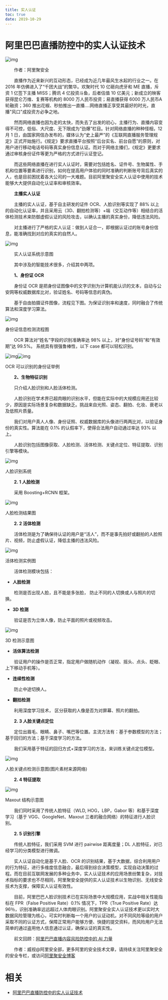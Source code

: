```yaml
---
title: 实人认证
toc: true
date: 2019-10-29
---
```

# 阿里巴巴直播防控中的实人认证技术


![img](https://images2015.cnblogs.com/news/66372/201701/66372-20170112181859619-1493428227.png)

　　作者：阿里聚安全

　　直播作为近来新兴的互动形态，已经成为近几年最风生水起的行业之一。在 2016 年仿佛进入了“千团大战”的繁华。欢聚时代 10 亿砸向虎牙和 ME 直播，斥资 1 亿签下主播 MISS；腾讯 4 亿投资斗鱼，后者估值 10 亿美元；新成立的映客获得昆仑万维、复赛等机构的 8000 万人民币投资；易直播获得 6000 万人民币A轮融资；360 推出花椒、秒拍推出一直播....网络直播正享受其最好的时光，直播"风口"成投资方必争之地。

　　然而网络直播也因为走的太快，而失去了出发的初心，主播行为、直播内容变得不可控，低俗、大尺度、无下限成为“劲爆”栏目。针对网络直播的种种怪相，12 月 1 日，由国家网信办发布的，媒体认为“史上最严”的《互联网直播服务管理规定》正式开始施行。《规定》要求直播平台按照“后台实名、前台自愿”的原则，对用户进行移动电话号码等真实身份信息认证。而对于网络主播们，《规定》更要求通过审核身份证件等更为严格的方式进行认证登记。

　　而这些网络直播在进行实人认证时，需要对包括姓名、证件号、生物属性、手机和位置等要素进行识别，如何在提高用户体验的同时准确的判断账号背后真实的人，也是目前困扰着各大公司的一大难题。目前阿里聚安全实人认证中使用的技术能够大大提供自动化认证率和审核效率。

　　**主播实人认证**

　　主播的实人认证，基于自主研发的证件 OCR、人脸识别等实现了 88% 以上的自动化认证率，并且采用云（3D、翻拍检测等）+端（交互动作等）相结合的活体检测技术来防御虚假认证的风险攻击，以确认主播的真实身份，降低违法风险。

　　对主播进行了严格的实人认证：做到人证合一，即根据认证过的账号身份信息，能准确找到对应的真实的自然人。

![img](https://images2015.cnblogs.com/news/66372/201701/66372-20170112181859541-1282829771.png)

　　实人认证系统示意图

　　其中涉及的智能技术很多，介绍其中两项。

　　**1、身份证 OCR**

　　身份证 OCR 是把身份证图像中的文字识别为计算机能认识的文本，自动与公安网等权威数据库比对，验证姓名、号码等信息的真伪。

　　基于自由拍摄证件图像，流程见下图。为保证识别率和速度，同时融合了传统算法和深度学习算法。

![img](https://images2015.cnblogs.com/news/66372/201701/66372-20170112181859681-1429224718.png)

身份证信息检测流程图

　　OCR 算法对“姓名”字段的识别准确率达 98% 以上，对“身份证号码”和“有效期”达 99.5%。 系统具有很强鲁棒性，以下 case 都可以轻松识别。

![img](https://images2015.cnblogs.com/news/66372/201701/66372-20170112181859697-1402440677.png)![img](https://images2015.cnblogs.com/news/66372/201701/66372-20170112181859385-1371383659.png)

OCR 可以识别的身份证举例

　　**2、生物特征识别**

　　只介绍人脸识别和人脸活体检测。

　　人脸识别在学术界已超肉眼的识别水平，但能在实际中的大规模应用还比较少，原因是实际场景复杂和数据缺乏。挑战来自光照、姿态、翻拍、化妆、衰老以及低照片质量。

　　我们对用户真人人像、身份证照、权威数据库的头像进行两两比对，以验证身份的真实性。算法能在 0.1% 的认假率下，使得合法用户自动通过率达 93% 以上。

　　人脸识别包括图像获取、人脸检测、活体检测、关键点定位、特征提取、识别引擎等模块。

![img](https://images2015.cnblogs.com/news/66372/201701/66372-20170112181859478-2062501273.jpg)

人脸识别系统

　　**2. 1 人脸检测**

　　采用 Boosting+RCNN 框架。

![img](https://images2015.cnblogs.com/news/66372/201701/66372-20170112181859760-2044071468.jpg)

人脸检测结果图

　　**2. 2 活体检测**

　　活体检测是为了确保待认证的用户是“活人”，而不是事先拍好或翻拍的人脸照片、视频，防止虚假认证，降低主播的违法风险。

![img](https://images2015.cnblogs.com/news/66372/201701/66372-20170112181859978-638174945.png)

活体检测实例图

　　活体检测模块包括：

- **人脸检测**

　　检测是否出现人脸，且不能是多张脸， 防止不同的人切换或人与照片的切换。

- **3D 检测**

　　验证是否为立体人像，防止平面的照片或视频攻击。

![img](https://images2015.cnblogs.com/news/66372/201701/66372-20170112181859947-84654370.png)

3D 检测示意图

- **活体算法检测**

　　验证用户的操作是否正常，指定用户做随机动作（凝视、摇头、点头、眨眼、上下移动手机等）。

- **连续性检测**

　　防止中途切换人。

- **翻拍检测**

　　利用深度学习技术， 区分获取的人像是否为对屏幕、照片的翻拍。

　　**2. 3 人脸关键点定位**

　　定位出眉毛、眼睛、鼻子、嘴巴等位置。主流方法有：基于参数模型的方法；基于回归的方法；基于深度学习的方法。

　　我们采用基于特征的回归方式+深度学习的方法，来训练关键点定位模型。

![img](https://images2015.cnblogs.com/news/66372/201701/66372-20170112181900010-1345051618.jpg)

人脸关键点检测示意图(图片素材来源网络)

　　**2. 4 特征提取**

![img](https://images2015.cnblogs.com/news/66372/201701/66372-20170112181859947-130612578.png)

Maxout 结构示意图

　　我们同时采用了传统人脸特征（WLD, HOG，LBP，Gabor 等）和基于深度学习（基于 VGG、GoogleNet、Maxout 三者的融合网络）的特征进行人脸识别。

　　**2. 5 识别引擎**

　　传统人脸特征，我们采用 SVM 进行 pairwise 距离度量；DL 人脸特征，对已经学习的分类模型进行微调。

　　实人认证自动化是基于人脸、OCR 的识别结果，基于大数据，综合利用用户的行为特征，进行多维度信息融合，最后得到综合决策模型，实现自动决策的过程。而在目前互联网发展的多种业务中，实人认证技术的应用场景纷繁复杂，对技术指标的要求也不尽相同，阿里聚安全提供的实人认证技术以生物识别、无线安全技术为支撑，保障实人认证有效性。

　　目前，阿里巴巴人脸识别技术已在实际场景中大规模应用，实战中相关性能指标在 FPR（False Positive Rate）0.1% 情况下，TPR（True Positive Rate）达 96％，识别准确率远远超过人体肉眼识别。阿里聚安全实人认证技术更以实时大数据风险管理为核心，可实时判断每一个用户的认证动机，对不同风险等级的用户采取不同的认证方式，保障正常用户能够方便、快捷的提交资料，而风险用户无法简单的通过盗用他人信息通过认证，确保认证的真实性。

　　前文回顾：[阿里巴巴直播内容风险防控中的 AI 力量](https://link.zhihu.com/?target=https%3A//jaq.alibaba.com/community/art/show%3Farticleid%3D702)

　　作者：威视@阿里安全部，更多阿里的安全技术文章，请持续关注阿里聚安全的安全专栏，或访问[阿里聚安全博客](https://link.zhihu.com/?target=https%3A//jaq.alibaba.com/community/index.htm)


# 相关

- [阿里巴巴直播防控中的实人认证技术](https://news.cnblogs.com/n/560948/)

